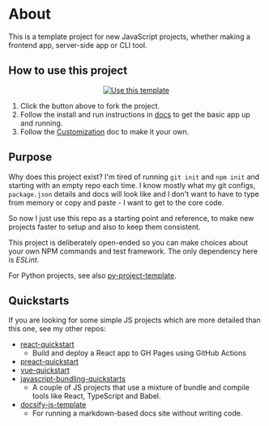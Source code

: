 # About

<!-- 
This page can be removed when making a new project from this one, but the documentation section of README.md and the docs directory would be good to keep.
-->

This is a template project for new JavaScript projects, whether making a frontend app, server-side app or CLI tool.


## How to use this project

<div align="center">

[![Use this template](https://img.shields.io/badge/Use_this_template-2ea44f?style=for-the-badge)](https://github.com/MichaelCurrin/node-project-template/generate)

</div>

1. Click the button above to fork the project.
2. Follow the install and run instructions in [docs](/docs/) to get the basic app up and running.
3. Follow the [Customization](customization.md) doc to make it your own.


## Purpose

Why does this project exist? I'm tired of running `git init` and `npm init` and starting with an empty repo each time.  I know mostly what my git configs, `package.json` details and docs will look like and I don't want to have to type from memory or copy and paste - I want to get to the core code.

So now I just use this repo as a starting point and reference, to make new projects faster to setup and also to keep them consistent.

This project is deliberately open-ended so you can make choices about your own NPM commands and test framework. The only dependency here is _ESLint_.

For Python projects, see also [py-project-template](https://github.com/MichaelCurrin/py-project-template).


## Quickstarts

If you are looking for some simple JS projects which are more detailed than this one, see my other repos:

- [react-quickstart](https://github.com/MichaelCurrin/react-quickstart) 
    - Build and deploy a React app to GH Pages using GitHub Actions
- [preact-quickstart](https://github.com/MichaelCurrin/preact-quickstart)
- [vue-quickstart](https://github.com/MichaelCurrin/vue-quickstart)
- [javascript-bundling-quickstarts](https://github.com/MichaelCurrin/javascript-bundling-quickstarts) 
    - A couple of JS projects that use a mixture of bundle and compile tools like React, TypeScript and Babel.
- [docsify-js-template](https://github.com/MichaelCurrin/docsify-js-template) 
    - For running a markdown-based docs site without writing code.
